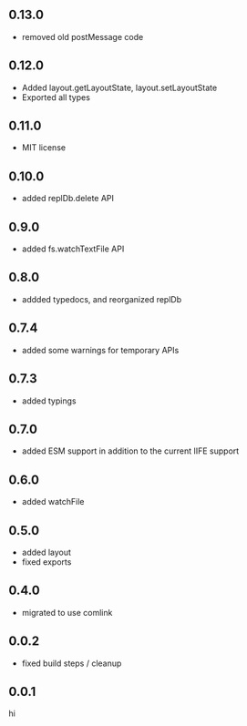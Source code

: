 ## 0.13.0

- removed old postMessage code

## 0.12.0

- Added layout.getLayoutState, layout.setLayoutState
- Exported all types

## 0.11.0

- MIT license

## 0.10.0

- added replDb.delete API

## 0.9.0

- added fs.watchTextFile API

## 0.8.0

- addded typedocs, and reorganized replDb

## 0.7.4

- added some warnings for temporary APIs

## 0.7.3

- added typings

## 0.7.0

- added ESM support in addition to the current IIFE support

## 0.6.0

- added watchFile

## 0.5.0

- added layout
- fixed exports

## 0.4.0

- migrated to use comlink

## 0.0.2

- fixed build steps / cleanup

## 0.0.1

hi
